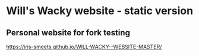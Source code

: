 # Will's Wacky website - static version
## Personal website for fork testing

https://iris-smeets.github.io/WILL-WACKY--WEBSITE-MASTER/

